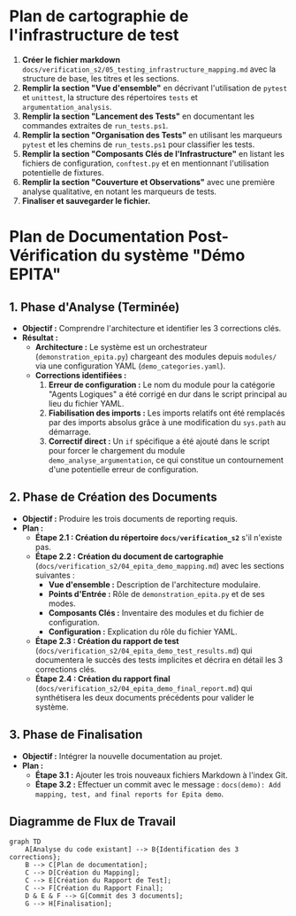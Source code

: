 # Plan de cartographie de l'infrastructure de test

1.  **Créer le fichier markdown** `docs/verification_s2/05_testing_infrastructure_mapping.md` avec la structure de base, les titres et les sections.
2.  **Remplir la section "Vue d'ensemble"** en décrivant l'utilisation de `pytest` et `unittest`, la structure des répertoires `tests` et `argumentation_analysis`.
3.  **Remplir la section "Lancement des Tests"** en documentant les commandes extraites de `run_tests.ps1`.
4.  **Remplir la section "Organisation des Tests"** en utilisant les marqueurs `pytest` et les chemins de `run_tests.ps1` pour classifier les tests.
5.  **Remplir la section "Composants Clés de l'Infrastructure"** en listant les fichiers de configuration, `conftest.py` et en mentionnant l'utilisation potentielle de fixtures.
6.  **Remplir la section "Couverture et Observations"** avec une première analyse qualitative, en notant les marqueurs de tests.
7.  **Finaliser et sauvegarder le fichier.**
# Plan de Documentation Post-Vérification du système "Démo EPITA"

## 1. Phase d'Analyse (Terminée)

*   **Objectif :** Comprendre l'architecture et identifier les 3 corrections clés.
*   **Résultat :**
    *   **Architecture :** Le système est un orchestrateur (`demonstration_epita.py`) chargeant des modules depuis `modules/` via une configuration YAML (`demo_categories.yaml`).
    *   **Corrections identifiées :**
        1.  **Erreur de configuration :** Le nom du module pour la catégorie "Agents Logiques" a été corrigé en dur dans le script principal au lieu du fichier YAML.
        2.  **Fiabilisation des imports :** Les imports relatifs ont été remplacés par des imports absolus grâce à une modification du `sys.path` au démarrage.
        3.  **Correctif direct :** Un `if` spécifique a été ajouté dans le script pour forcer le chargement du module `demo_analyse_argumentation`, ce qui constitue un contournement d'une potentielle erreur de configuration.

## 2. Phase de Création des Documents

*   **Objectif :** Produire les trois documents de reporting requis.
*   **Plan :**
    *   **Étape 2.1 : Création du répertoire `docs/verification_s2`** s'il n'existe pas.
    *   **Étape 2.2 : Création du document de cartographie** (`docs/verification_s2/04_epita_demo_mapping.md`) avec les sections suivantes :
        *   **Vue d'ensemble :** Description de l'architecture modulaire.
        *   **Points d'Entrée :** Rôle de `demonstration_epita.py` et de ses modes.
        *   **Composants Clés :** Inventaire des modules et du fichier de configuration.
        *   **Configuration :** Explication du rôle du fichier YAML.
    *   **Étape 2.3 : Création du rapport de test** (`docs/verification_s2/04_epita_demo_test_results.md`) qui documentera le succès des tests implicites et décrira en détail les 3 corrections clés.
    *   **Étape 2.4 : Création du rapport final** (`docs/verification_s2/04_epita_demo_final_report.md`) qui synthétisera les deux documents précédents pour valider le système.

## 3. Phase de Finalisation

*   **Objectif :** Intégrer la nouvelle documentation au projet.
*   **Plan :**
    *   **Étape 3.1 :** Ajouter les trois nouveaux fichiers Markdown à l'index Git.
    *   **Étape 3.2 :** Effectuer un commit avec le message : `docs(demo): Add mapping, test, and final reports for Epita demo`.

## Diagramme de Flux de Travail

```mermaid
graph TD
    A[Analyse du code existant] --> B{Identification des 3 corrections};
    B --> C[Plan de documentation];
    C --> D[Création du Mapping];
    C --> E[Création du Rapport de Test];
    C --> F[Création du Rapport Final];
    D & E & F --> G[Commit des 3 documents];
    G --> H[Finalisation];